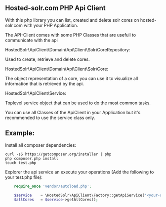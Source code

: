 Hosted-solr.com PHP Api Client
---------

With this php library you can list, created and delete solr cores on hosted-solr.com with your PHP Application.

The API-Client comes with some PHP Classes that are usefull to communicate with the api

HostedSolr\ApiClient\Domain\Api\Client\Solr\CoreRepository:

Used to create, retrieve and delete cores.

HostedSolr\ApiClient\Domain\Api\Client\Solr\Core:

The object representation of a core, you can use it to visualize all information that is retrieved by the api.

HostedSolr\ApiClient\Service:

Toplevel service object that can be used to do the most common tasks.

You can use all Classes of the ApiClient in your Application but it's recommended to use the service class only.


Example:
---------

Install all composer dependencies:

    curl -sS https://getcomposer.org/installer | php
    php composer.php install
    touch test.php


Explorer the api service an execute your operations (Add the following to your test.php file):

```php
    require_once 'vendor/autoload.php';

    $service    = \HostedSolr\ApiClient\Factory::getApiService('<your-api-token>','<your-secret-token>');
    $allCores   = $service->getAllCores();
```
